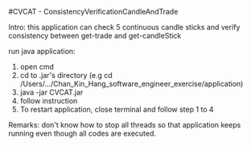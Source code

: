 #CVCAT - ConsistencyVerificationCandleAndTrade

Intro: this application can check 5 continuous candle sticks and verify consistency between get-trade and get-candleStick

run java application: <br />
1. open cmd
2. cd to .jar's directory (e.g cd /Users/.../Chan_Kin_Hang_software_engineer_exercise/application)
3. java -jar CVCAT.jar
4. follow instruction
5. To restart application, close terminal and follow step 1 to 4

Remarks: don't know how to stop all threads so that application keeps running even though all codes are executed.
